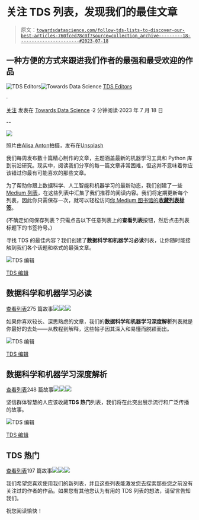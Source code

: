 # 关注 TDS 列表，发现我们的最佳文章

> 原文：[`towardsdatascience.com/follow-tds-lists-to-discover-our-best-articles-760fced78c0f?source=collection_archive---------18-----------------------#2023-07-18`](https://towardsdatascience.com/follow-tds-lists-to-discover-our-best-articles-760fced78c0f?source=collection_archive---------18-----------------------#2023-07-18)

## 一种方便的方式来跟进我们作者的最强和最受欢迎的作品

[](https://towardsdatascience.medium.com/?source=post_page-----760fced78c0f--------------------------------)![TDS Editors](https://towardsdatascience.medium.com/?source=post_page-----760fced78c0f--------------------------------)[](https://towardsdatascience.com/?source=post_page-----760fced78c0f--------------------------------)![Towards Data Science](https://towardsdatascience.com/?source=post_page-----760fced78c0f--------------------------------) [TDS Editors](https://towardsdatascience.medium.com/?source=post_page-----760fced78c0f--------------------------------)

·

[关注](https://medium.com/m/signin?actionUrl=https%3A%2F%2Fmedium.com%2F_%2Fsubscribe%2Fuser%2F7e12c71dfa81&operation=register&redirect=https%3A%2F%2Ftowardsdatascience.com%2Ffollow-tds-lists-to-discover-our-best-articles-760fced78c0f&user=TDS+Editors&userId=7e12c71dfa81&source=post_page-7e12c71dfa81----760fced78c0f---------------------post_header-----------) 发表在 [Towards Data Science](https://towardsdatascience.com/?source=post_page-----760fced78c0f--------------------------------) ·2 分钟阅读·2023 年 7 月 18 日[](https://medium.com/m/signin?actionUrl=https%3A%2F%2Fmedium.com%2F_%2Fvote%2Ftowards-data-science%2F760fced78c0f&operation=register&redirect=https%3A%2F%2Ftowardsdatascience.com%2Ffollow-tds-lists-to-discover-our-best-articles-760fced78c0f&user=TDS+Editors&userId=7e12c71dfa81&source=-----760fced78c0f---------------------clap_footer-----------)

--

[](https://medium.com/m/signin?actionUrl=https%3A%2F%2Fmedium.com%2F_%2Fbookmark%2Fp%2F760fced78c0f&operation=register&redirect=https%3A%2F%2Ftowardsdatascience.com%2Ffollow-tds-lists-to-discover-our-best-articles-760fced78c0f&source=-----760fced78c0f---------------------bookmark_footer-----------)![](img/979dde5613224ce95de09bba6eb01db1.png)

照片由[Alisa Anton](https://unsplash.com/@alisaanton?utm_source=medium&utm_medium=referral)拍摄，发布在[Unsplash](https://unsplash.com/?utm_source=medium&utm_medium=referral)

我们每周发布数十篇精心制作的文章，主题涵盖最新的机器学习工具和 Python 库到前沿研究。现实中，阅读我们分享的每一篇文章非常困难，但这并不意味着你应该错过你最有可能喜欢的那些文章。

为了帮助你跟上数据科学、人工智能和机器学习的最新动态，我们创建了一些[Medium 列表](https://help.medium.com/hc/en-us/articles/214993247-Create-and-manage-lists)，在这些列表中汇集了我们推荐的阅读内容。我们将定期更新每个列表，因此你只需保存一次，就可以轻松访问[你 Medium 图书馆的**收藏列表标签**](https://medium.com/me/lists/saved)。

(不确定如何保存列表？只需点击以下任意列表上的**查看列表**按钮，然后点击列表标题下的书签符号。)

寻找 TDS 的最佳内容？我们创建了**数据科学和机器学习必读**列表，让你随时能接触到我们各个话题和格式的最强文章。

![TDS 编辑](img/7ba54cc857b3a83c90806786cf2ee422.png)

[TDS 编辑](https://towardsdatascience.medium.com/?source=post_page-----760fced78c0f--------------------------------)

## 数据科学和机器学习必读

[查看列表](https://towardsdatascience.medium.com/list/data-science-and-ml-mustreads-ec232a68c6ae?source=post_page-----760fced78c0f--------------------------------)275 篇故事![](img/93ae26d26178d831ece9253b0d73d16c.png)![](img/deac21e2c102c16d4298df4e2a23143e.png)![](img/8d04e7dd305487409468074b81c34726.png)

如果你喜欢较长、深思熟虑的文章，我们的**数据科学和机器学习深度解析**列表就是你最好的去处——从教程到解释，这些帖子因其深入和易懂而脱颖而出。

![TDS 编辑](img/7ba54cc857b3a83c90806786cf2ee422.png)

[TDS 编辑](https://towardsdatascience.medium.com/?source=post_page-----760fced78c0f--------------------------------)

## 数据科学和机器学习深度解析

[查看列表](https://towardsdatascience.medium.com/list/data-science-and-ml-deep-dives-99b838f277bc?source=post_page-----760fced78c0f--------------------------------)248 篇故事![](img/82b3b253f31be19f572197edca931e17.png)![](img/9875ee149b1af6f12a6a907eb6e40a5b.png)![](img/d0d79ba1920d301b29926dca6cee35b9.png)

坚信群体智慧的人应该收藏**TDS 热门**列表，我们将在此突出展示流行和广泛传播的故事。

![TDS 编辑](img/7ba54cc857b3a83c90806786cf2ee422.png)

[TDS 编辑](https://towardsdatascience.medium.com/?source=post_page-----760fced78c0f--------------------------------)

## TDS 热门

[查看列表](https://towardsdatascience.medium.com/list/popular-on-towards-data-science-3ec93c5c568f?source=post_page-----760fced78c0f--------------------------------)197 篇故事![](img/f7186285022fa23f4f121bebd26de6e2.png)![](img/6f866950ae9011c3deeb35c578134259.png)![](img/31c2971345742d5e1f28e9578cb5a2ff.png)

我们希望您喜欢使用我们的新列表，并且这些列表能激发您去探索那些您之前没有关注过的作者的作品。如果您有其他您认为有用的 TDS 列表的想法，请留言告知我们。

祝您阅读愉快！
